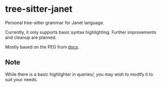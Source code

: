 # tree-sitter-janet

Personal tree-sitter grammar for Janet language.

Currently, it only supports basic syntax highlighting. 
Further improvements and cleanup are planned.

Mostly based on the PEG from [docs](https://janet-lang.org/docs/syntax.html).

## Note

While there is a basic highlighter in queries/, 
you may wish to modify it to suit your needs.
